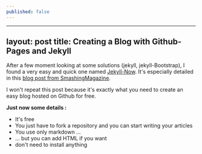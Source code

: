 ```yaml
---
published: false
---
```


---
layout: post
title: Creating a Blog with Github-Pages and Jekyll
---

After a few moment looking at some solutions (jekyll, jekyll-Bootstrap), I found a very easy and quick one named [Jekyll-Now](http://www.jekyllnow.com/). It's especially detailed in this [blog post from SmashingMagazine](https://github.com/adam-p/markdown-here/wiki/Markdown-Cheatsheet).

I won't repeat this post because it's exactly what you need to create an easy blog hosted on Github for free.

**Just now some details :**
- It's free
- You just have to fork a repository and you can start writing your articles
- You use only markdown ...
- ... but you can add HTML if you want
- don't need to install anything
